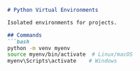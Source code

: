 ```markdown
# Python Virtual Environments

Isolated environments for projects.

## Commands
```bash
python -m venv myenv
source myenv/bin/activate  # Linux/macOS
myenv\Scripts\activate    # Windows
```
```